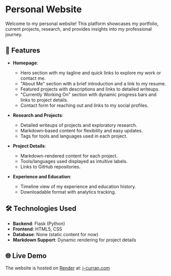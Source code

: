 <!-- 
Auto-synced from: https://github.com/curohn/personal_blog.git
Project: personal_blog
Last synced: 2025-07-28 17:18:03
-->

# Personal Website

Welcome to my personal website! This platform showcases my portfolio, current projects, research, and provides insights into my professional journey.

## 🚀 Features

- **Homepage**:
  - Hero section with my tagline and quick links to explore my work or contact me.
  - "About Me" section with a brief introduction and a link to my resume.
  - Featured projects with descriptions and links to detailed writeups.
  - "Currently Working On" section with dynamic progress bars and links to project details.
  - Contact form for reaching out and links to my social profiles.

- **Research and Projects**:
  - Detailed writeups of projects and exploratory research.
  - Markdown-based content for flexibility and easy updates.
  - Tags for tools and languages used in each project.

- **Project Details**:
  - Markdown-rendered content for each project.
  - Tools/languages used displayed as intuitive labels.
  - Links to GitHub repositories.

- **Experience and Education**:
  - Timeline view of my experience and education history.
  - Downloadable format with analytics tracking.

## 🛠️ Technologies Used
- **Backend**: Flask (Python)
- **Frontend**: HTML5, CSS
- **Database**: None (static content for now)
- **Markdown Support**: Dynamic rendering for project details

## 🌐 Live Demo

The website is hosted on [Render](render.com) at: [j-curran.com](j-curran.com)